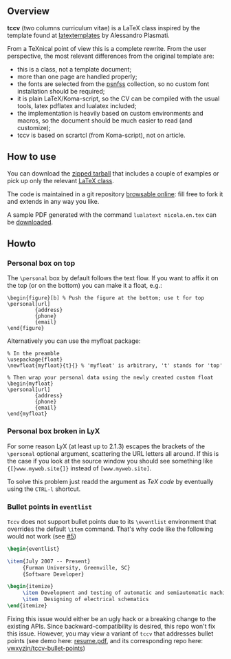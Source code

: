 ## Overview

**tccv** (two columns curriculum vitae) is a LaTeX class inspired by the
template found at
[latextemplates](http://www.latextemplates.com/template/two-column-one-page-cv)
by Alessandro Plasmati.

From a TeXnical point of view this is a complete rewrite. From the user
perspective, the most relevant differences from the original template are:

* this is a class, not a template document;
* more than one page are handled properly;
* the fonts are selected from the
  [psnfss](http://www.ctan.org/pkg/psnfss) collection, so no
  custom font installation should be required;
* it is plain LaTeX/Koma-script, so the CV can be compiled
  with the usual tools, latex pdflatex and lualatex included;
* the implementation is heavily based on custom environments
  and macros, so the document should be much easier to read
  (and customize);
* tccv is based on scrartcl (from Koma-script), not on article.

## How to use

You can download the [zipped
tarball](https://github.com/ntd/tccv/archive/refs/heads/master.zip) that
includes a couple of examples or pick up only the relevant [LaTeX
class](https://github.com/ntd/tccv/raw/master/tccv.cls).

The code is maintained in a git repository [browsable
online](https://github.com/ntd/tccv): fill free to fork it and extends in any
way you like.

A sample PDF generated with the command `lualatext nicola.en.tex` can be
[downloaded](https://github.com/ntd/tccv/raw/master/nicola.en.pdf).

## Howto

### Personal box on top

The `\personal` box by default follows the text flow. If you want to
affix it on the top (or on the bottom) you can make it a float, e.g.:

    \begin{figure}[b] % Push the figure at the bottom; use t for top
    \personal[url]
             {address}
             {phone}
             {email}
    \end{figure}

Alternatively you can use the myfloat package:

    % In the preamble
    \usepackage{float}
    \newfloat{myfloat}{t}{} % 'myfloat' is arbitrary, 't' stands for 'top'

    % Then wrap your personal data using the newly created custom float
    \begin{myfloat}
    \personal[url]
             {address}
             {phone}
             {email}
    \end{myfloat}

### Personal box broken in LyX

For some reason LyX (at least up to 2.1.3) escapes the brackets of the
`\personal` optional argument, scattering the URL letters all around.
If this is the case if you look at the source window you should see
something like `{[}www.myweb.site{]}` instead of `[www.myweb.site]`.

To solve this problem just readd the argument as *TeX code* by
eventually using the `CTRL-l` shortcut.

### Bullet points in ``eventlist``

``Tccv`` does not support bullet points due to its ``\eventlist`` environment that overrides the default ``\item`` command. That's why code like the following would not work (see [#5](https://github.com/ntd/tccv/issues/5))

```tex
\begin{eventlist}

\item{July 2007 -- Present}
     {Furman University, Greenville, SC}
     {Software Developer}

\begin{itemize}
     \item Development and testing of automatic and semiautomatic machines
     \item  Designing of electrical schematics
\end{itemize}
```

Fixing this issue would either be an ugly hack or a breaking change to the existing APIs. Since backward-compatibility is desired, this repo won't fix this issue. However, you may view a variant of ``tccv`` that addresses bullet points (see demo here: [resume.pdf](https://costahuang.me/resume.pdf), and its corresponding repo here:  [vwxyzjn/tccv-bullet-points](https://github.com/vwxyzjn/tccv-bullet-points))


